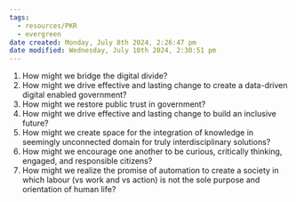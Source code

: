 ```yaml
---
tags:
  - resources/PKR
  - evergreen
date created: Monday, July 8th 2024, 2:26:47 pm
date modified: Wednesday, July 10th 2024, 2:30:51 pm
---
```


1. How might we bridge the digital divide?
2. How might we drive effective and lasting change to create a data-driven digital enabled government?
3. How might we restore public trust in government?
4. How might we drive effective and lasting change to build an inclusive future?
5. How might we create space for the integration of knowledge in seemingly unconnected domain for truly interdisciplinary solutions?
6. How might we encourage one another to be curious, critically thinking, engaged, and responsible citizens?
7. How might we realize the promise of automation to create a society in which labour (vs work and vs action) is not the sole purpose and orientation of human life?
